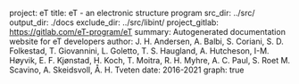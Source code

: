 project: eT
title: eT - an electronic structure program
src_dir: ../src/
output_dir: ./docs
exclude_dir: ../src/libint/
project_gitlab: https://gitlab.com/eT-program/eT
summary: Autogenerated documentation website for eT developers
author: J. H. Andersen,
        A. Balbi,
        S. Coriani,
        S. D. Folkestad, 
        T. Giovannini,
        L. Goletto, 
        T. S. Haugland,
        A. Hutcheson, 
        I-M. Høyvik,
        E. F. Kjønstad,
        H. Koch,
        T. Moitra,
        R. H. Myhre,
        A. C. Paul,
        S. Roet
        M. Scavino,
        A. Skeidsvoll, 
        Å. H. Tveten
date: 2016-2021
graph: true

